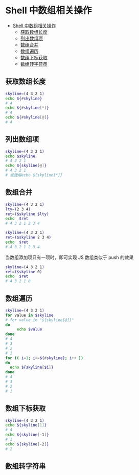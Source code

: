 # Shell 中数组相关操作

<!-- @import "[TOC]" {cmd="toc" depthFrom=1 depthTo=6 orderedList=false} -->

<!-- code_chunk_output -->

- [Shell 中数组相关操作](#shell-中数组相关操作)
  - [获取数组长度](#获取数组长度)
  - [列出数组项](#列出数组项)
  - [数组合并](#数组合并)
  - [数组遍历](#数组遍历)
  - [数组下标获取](#数组下标获取)
  - [数组转字符串](#数组转字符串)

<!-- /code_chunk_output -->

## 获取数组长度

```sh
skyline=(4 3 2 1)
echo ${#skyline}
# 4
echo ${#skyline[*]}
# 4
echo ${#skyline[@]}
# 4
```

## 列出数组项

```sh
skyline=(4 3 2 1)
echo $skyline
# 4 3 2 1
echo ${skyline[@]}
# 4 3 2 1
# 或使用echo ${skyline[*]}
```

## 数组合并

```sh
skyline=(4 3 2 1)
lty=(2 3 4)
ret=($skyline $lty)
echo  $ret
# 4 3 2 1 2 3 4
```

```sh
skyline=(4 3 2 1)
ret=($skyline 2 3 4)
echo  $ret
# 4 3 2 1 2 3 4
```

当数组添加项只有一项时，即可实现 JS 数组类似于 push 的效果

```sh
skyline=(4 3 2 1)
ret=($skyline 0)
echo  $ret
# 4 3 2 1 0
```

## 数组遍历

```sh
skyline=(4 3 2 1)
for value in $skyline
# for value in "${skyline[@]}"
do
     echo $value
done
# 4
# 3
# 2
# 1
for (( i=1; i<=${#skyline}; i++ ))
do
  echo ${skyline[$i]}
done
# 4
# 3
# 2
# 1
```

## 数组下标获取

```sh
skyline=(4 3 2 1)
echo ${skyline[1]}
# 4
echo ${skyline[-1]}
# 1
echo ${skyline[-2]}
# 2
```

## 数组转字符串